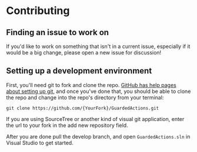 # Contributing

## Finding an issue to work on

If you'd like to work on something that isn't in a current issue, especially if it would be a big change, please open a new issue for discussion!

## Setting up a development environment

First, you'll need git to fork and clone the repo. [GitHub has help pages about setting
up git](https://help.github.com/articles/set-up-git/), and once you've done
that, you should be able to clone the repo and change into the repo's directory
from your terminal:

```
git clone https://github.com/{YourFork}/GuardedActions.git
```

If you are using SourceTree or another kind of visual git application, enter the url to your fork in the add new repository field.

After you are done pull the develop branch, and open `GuardedActions.sln` in Visual Studio to get started.
